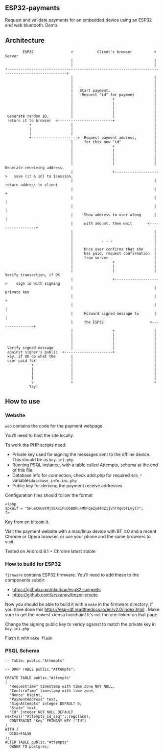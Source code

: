 ## ESP32-payments

Request and validate payments for an embedded device using an ESP32 and web bluetooth. Demo.

## Architecture
```
        ESP32                 +           Client's browser          +      Server
                              |                                     |
                              |                                     |
+-------------------------------------------------------------------------------------------------+
                              |                                     |
                              |                                     |
                              |                                     |
                              |   Start payment:                    |
                              |   -Request "id" for payment         |
                              |                  +                  |
                              |                  |                  |
                              |                  |                  |
                              |                  |                  |
 Generate random ID,          |                  |                  |
 return it to browser  <-------------------------+                  |
           +                  |                                     |
           |                  |                                     |
           |                  |                                     |
           +--------------------->  Request payment address,        |
                              |     for this new "id"               |
                              |                  +                  |
                              |                  |                  |
                              |                  |                  |
                              |                  |                  |
                              |                  |                  |     Generate receiving address,
                              |                  +-------------------->   save (it & id) to $session,
                              |                                     |     return address to client
                              |                                     |               +
                              |                                     |               |
                              |                                     |               |
                              |     Show address to user along      |               |
                              |     with amount, then wait       <------------------+
                              |                                     |
                              |                                     |
                              |             . . .                   |
                              |                                     |
                              |     Once user confirms that she     |
                              |     has paid, request confirmation  |
                              |     from server                     |
                              |                  +                  |
                              |                  |                  |
                              |                  |                  |      Verify transaction, if OK
                              |                  +-------------------->    sign id with signing
                              |                                     |      private key
                              |                                     |              +
                              |                                     |              |
                              |     Forward signed message to       |              |
                              |     the ESP32                     <----------------+
                              |                  +                  |
                              |                  |                  |
                              |                  |                  |
                              |                  |                  |
 Verify signed message        |                  |                  |
 against signer's public  <----------------------+                  |
 key, if OK do what the       |                                     |
 user paid for!               |                                     |
            +                 |                                     |
            |                 |                                     |
            |                 |                                     |
            |                 |                                     |
            v                 +                                     +
           Yay!
```


## How to use

### Website
`web` contains the code for the payment webpage.

You'll need to host the site locally.

To work the PHP scripts need:
- Private key used for signing the messages sent to the offline device. This should be as `key.ini.php`.
- Running PSQL instance, with a table called Attempts, schema at the end of this file
- Database info for connection, check addr.php for required `$db_*` variables`database_info.ini.php`
- Public key for deriving the payment receive addresses

Configuration files should follow the format 
```
<?php
$pkWif = "5HueCGU8rMjxEXxiPuD5BDku4MkFqeZyd4dZ1jvhTVqvbTLvyTJ";
?>
```
Key from en.bitcoin.it.

Visit the payment website with a mac/linux device with BT 4.0 and a recent Chrome or Opera browser, or use your phone and the same browsers to visit.

Tested on Android 8.1 + Chrome latest stable

### How to build for ESP32
`firmware` contains ESP32 firmware. You'll need to add these to the components subdir:
- https://github.com/nkolban/esp32-snippets
- https://github.com/arskanov/trezor-crypto

Now you should be able to build it with a `make` in the firmware directory, if you have done this https://esp-idf.readthedocs.io/en/v2.0/index.html . Make sure to get the newest xtensa toolchain! It's not the one linked on that page.

Change the signing public key to veridy against to match the private key in `key.ini.php`

Flash it with `make flash`

### PSQL Schema
```
-- Table: public."Attempts"

-- DROP TABLE public."Attempts";

CREATE TABLE public."Attempts"
(
  "RequestTime" timestamp with time zone NOT NULL,
  "ConfirmTime" timestamp with time zone,
  "Nonce" bigint,
  "PaymentAddress" text,
  "SignAttempts" integer DEFAULT 0,
  "State" text,
  "Id" integer NOT NULL DEFAULT nextval('"Attempts_Id_seq"'::regclass),
  CONSTRAINT "Key" PRIMARY KEY ("Id")
)
WITH (
  OIDS=FALSE
);
ALTER TABLE public."Attempts"
  OWNER TO postgres;


```
